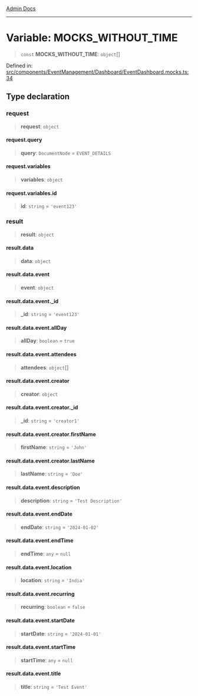 [Admin Docs](/)

***

# Variable: MOCKS\_WITHOUT\_TIME

> `const` **MOCKS\_WITHOUT\_TIME**: `object`[]

Defined in: [src/components/EventManagement/Dashboard/EventDashboard.mocks.ts:34](https://github.com/gautam-divyanshu/talawa-admin/blob/7e5a95aa37ca1c5b95489b6b18ea8cf85fb3559b/src/components/EventManagement/Dashboard/EventDashboard.mocks.ts#L34)

## Type declaration

### request

> **request**: `object`

#### request.query

> **query**: `DocumentNode` = `EVENT_DETAILS`

#### request.variables

> **variables**: `object`

#### request.variables.id

> **id**: `string` = `'event123'`

### result

> **result**: `object`

#### result.data

> **data**: `object`

#### result.data.event

> **event**: `object`

#### result.data.event.\_id

> **\_id**: `string` = `'event123'`

#### result.data.event.allDay

> **allDay**: `boolean` = `true`

#### result.data.event.attendees

> **attendees**: `object`[]

#### result.data.event.creator

> **creator**: `object`

#### result.data.event.creator.\_id

> **\_id**: `string` = `'creator1'`

#### result.data.event.creator.firstName

> **firstName**: `string` = `'John'`

#### result.data.event.creator.lastName

> **lastName**: `string` = `'Doe'`

#### result.data.event.description

> **description**: `string` = `'Test Description'`

#### result.data.event.endDate

> **endDate**: `string` = `'2024-01-02'`

#### result.data.event.endTime

> **endTime**: `any` = `null`

#### result.data.event.location

> **location**: `string` = `'India'`

#### result.data.event.recurring

> **recurring**: `boolean` = `false`

#### result.data.event.startDate

> **startDate**: `string` = `'2024-01-01'`

#### result.data.event.startTime

> **startTime**: `any` = `null`

#### result.data.event.title

> **title**: `string` = `'Test Event'`
